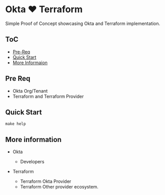 # Okta :heart: Terraform
Simple Proof of Concept showcasing Okta and Terraform implementation.


## ToC
* [Pre-Req](#pre-req)
* [Quick Start](#quick-start)
* [More Informaion](#more-information)

## Pre Req

* Okta Org/Tenant
* Terraform and Terraform Provider

## Quick Start

```
make help
```

## More information

* Okta
  * Developers
 
* Terraform
  * Terraform Okta Provider
  * Terraform Other provider ecosystem.
